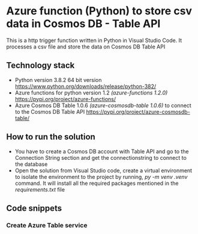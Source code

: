 # Azure function (Python) to store csv data in Cosmos DB - Table API

This is a http trigger function written in Python in Visual Studio Code. It processes a csv file and store the data on Cosmos DB Table API

## Technology stack  
* Python version 3.8.2 64 bit version https://www.python.org/downloads/release/python-382/
* Azure functions for python version 1.2 *(azure-functions 1.2.0)* https://pypi.org/project/azure-functions/
* Azure Cosmos DB Table 1.0.6 *(azure-cosmosdb-table 1.0.6)* to connect to the Cosmos DB Table API https://pypi.org/project/azure-cosmosdb-table/

## How to run the solution
 * You have to create a Cosmos DB account with Table API and go to the Connection String section and get the connectionstring to connect to the database
 * Open the solution from Visual Studio code, create a virtual environment to isolate the environment to the project by running, *py -m venv .venv* command. It will install all the required packages mentioned in the *requirements.txt* file

## Code snippets
### Create Azure Table service
